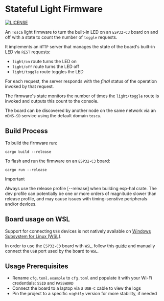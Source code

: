 # Stateful Light Firmware

[![LICENSE][license badge]][license]

An `Tosca` light firmware to turn the built-in LED on an `ESP32-C3`
board on and off with a state to count the number of `toggle` requests.

It implements an `HTTP` server that manages the state of the board's
built-in LED via `REST` requests:

- `light/on` route turns the LED on
- `light/off` route turns the LED off
- `light/toggle` route toggles the LED

For each request, the server responds with the _final_ status of the operation
invoked by that request.

The firmware's state monitors the number of times the `light/toggle` route is 
invoked and outputs this count to the console.

The board can be discovered by another node on the same network via
an `mDNS-SD` service using the default domain `tosca`.

## Build Process

To build the firmware run:

```console
cargo build --release
```

To flash and run the firmware on an `ESP32-C3` board:

```console
cargo run --release
```

> [!IMPORTANT]
> Always use the release profile [--release] when building esp-hal crate.
  The dev profile can potentially be one or more orders of magnitude
  slower than release profile, and may cause issues with timing-senstive
  peripherals and/or devices.

## Board usage on WSL

Support for connecting `USB` devices is not natively available on [Windows
Subsystem for Linux (WSL)](https://learn.microsoft.com/en-us/windows/wsl/).

In order to use the `ESP32-C3` board with `WSL`, follow this
[guide](https://learn.microsoft.com/en-us/windows/wsl/connect-usb) and manually
connect the `USB` port used by the board to `WSL`.

## Usage Prerequisites

- Rename `cfg.toml.example` to `cfg.toml` and populate it with your
Wi-Fi credentials: `SSID` and `PASSWORD`
- Connect the board to a laptop via a `USB-C` cable to view the logs
- Pin the project to a specific `nightly` version for more stability, if needed

<!-- Links -->
[license]: https://github.com/ToscaLab/tosca/blob/master/LICENSE

<!-- Badges -->
[license badge]: https://img.shields.io/badge/license-MIT-blue.svg
